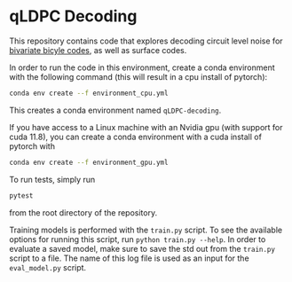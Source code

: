 # qLDPC Decoding

This repository contains code that explores decoding circuit level noise for [bivariate bicyle codes](https://arxiv.org/abs/2308.07915), as well as surface codes.

In order to run the code in this environment, create a conda environment with the following command (this will result in a cpu install of pytorch):

```bash
conda env create --f environment_cpu.yml
```
This creates a conda environment named `qLDPC-decoding`.

If you have access to a Linux machine with an Nvidia gpu (with support for cuda 11.8), you can create a conda environment with a cuda install of pytorch with
```bash
conda env create --f environment_gpu.yml
```

To run tests, simply run
```bash
pytest
```

from the root directory of the repository.

Training models is performed with the `train.py` script.
To see the available options for running this script, run `python train.py --help`.
In order to evaluate a saved model, make sure to save the std out from the `train.py` script to a file.
The name of this log file is used as an input for the `eval_model.py` script.
